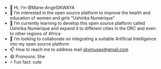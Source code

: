 - 👋 Hi, I’m @Marie-AngeSIKWAYA
- 👀 I’m interested in the open source platform to improve the health and education of women and girls "Ushirika Numerique" 
- 🌱 I’m currently learning to develop this open source platform called Ushirika Numerique and expand it to different cities in the DRC and even to other regions of Africa
- 💞️ I’m looking to collaborate on integrating a suitable Artificial Intelligence into my open source platform 
- 📫 How to reach me to address mail skymusay@gmail.com 
- 😄 Pronouns: She
- ⚡ Fun fact: cute

<!---
Marie-AngeSIKWAYA/Marie-AngeSIKWAYA is a ✨ special ✨ repository because its `README.md` (this file) appears on your GitHub profile.
You can click the Preview link to take a look at your changes.
--->
